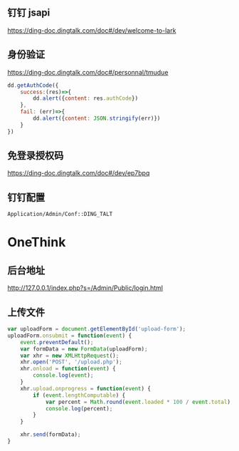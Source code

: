 ## 钉钉 jsapi
https://ding-doc.dingtalk.com/doc#/dev/welcome-to-lark

## 身份验证
https://ding-doc.dingtalk.com/doc#/personnal/tmudue

```js
dd.getAuthCode({
    success:(res)=>{
        dd.alert({content: res.authCode})
    },
    fail: (err)=>{
        dd.alert({content: JSON.stringify(err)})
    }
})
```

## 免登录授权码
https://ding-doc.dingtalk.com/doc#/dev/ep7bpq

## 钉钉配置
```
Application/Admin/Conf::DING_TALT
```

# OneThink
## 后台地址
http://127.0.0.1/index.php?s=/Admin/Public/login.html

## 上传文件
```js
var uploadForm = document.getElementById('upload-form');
uploadForm.onsubmit = function(event) {
    event.preventDefault();
    var formData = new FormData(uploadForm);
    var xhr = new XMLHttpRequest();
    xhr.open('POST', '/upload.php');
    xhr.onload = function(event) {
        console.log(event);
    }
    xhr.upload.onprogress = function(event) {
        if (event.lengthComputable) {
            var percent = Math.round(event.loaded * 100 / event.total);
            console.log(percent);
        }
    }

    xhr.send(formData);
}
```